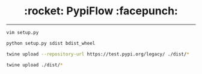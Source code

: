 <h1 align = "center">:rocket: PypiFlow :facepunch:</h1>

---

```sh
vim setup.py

python setup.py sdist bdist_wheel

twine upload --repository-url https://test.pypi.org/legacy/ ./dist/*

twine upload ./dist/*
```

